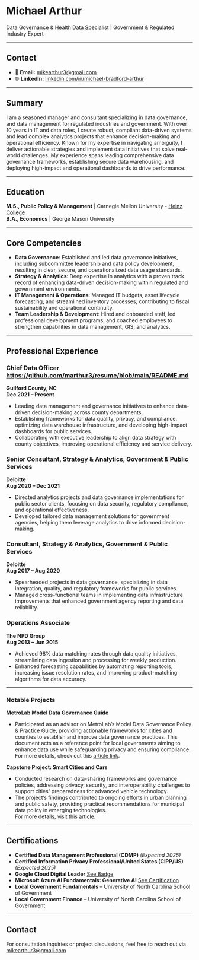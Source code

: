# Michael Arthur

Data Governance & Health Data Specialist | Government & Regulated Industry Expert

---

## Contact

- 📧 **Email:** [mikearthur3@gmail.com](mailto:mikearthur3@gmail.com)  
- 🌐 **LinkedIn:** [linkedin.com/in/michael-bradford-arthur](https://www.linkedin.com/in/michael-bradford-arthur)  

--- 

## Summary

I am a seasoned manager and consultant specializing in data governance, and data management for regulated industries and government. With over 10 years in IT and data roles, I create robust, compliant data-driven systems and lead complex analytics projects that enhance decision-making and operational efficiency. Known for my expertise in navigating ambiguity, I deliver actionable strategies and implement data initiatives that solve real-world challenges. My experience spans leading comprehensive data governance frameworks, establishing secure data warehousing, and deploying high-impact and operational dashboards to drive performance.

---

## Education

**M.S., Public Policy & Management** | Carnegie Mellon University - [Heinz College](https://www.heinz.cmu.edu/programs/public-policy-management-master)\
**B.A., Economics** | George Mason University 

---

## Core Competencies

- **Data Governance**: Established and led data governance initiatives, including subcommittee leadership and data policy development, resulting in clear, secure, and operationalized data usage standards.
- **Strategy & Analytics**: Deep expertise in  analytics with a proven track record of enhancing data-driven decision-making within regulated and government environments.
- **IT Management & Operations**: Managed IT budgets, asset lifecycle forecasting, and streamlined inventory processes, contributing to fiscal sustainability and operational continuity.
- **Team Leadership & Development**: Hired and onboarded staff, led professional development programs, and coached employees to strengthen capabilities in data management, GIS, and analytics.

--- 

## Professional Experience

### Chief Data Officer  https://github.com/marthur3/resume/blob/main/README.md
**Guilford County, NC**  
**Dec 2021 – Present**  

- Leading data management and governance initiatives to enhance data-driven decision-making across county departments.
- Establishing frameworks for data quality, privacy, and compliance, optimizing data warehouse infrastructure, and developing high-impact dashboards for public services.
- Collaborating with executive leadership to align data strategy with county objectives, improving operational efficiency and service delivery.

### Senior Consultant, Strategy & Analytics, Government & Public Services  
**Deloitte**  
**Aug 2020 – Dec 2021**  

- Directed analytics projects and data governance implementations for public sector clients, focusing on data security, regulatory compliance, and operational effectiveness.
- Developed tailored data management solutions for government agencies, helping them leverage analytics to drive informed decision-making.

### Consultant, Strategy & Analytics, Government & Public Services  
**Deloitte**  
**Aug 2017 – Aug 2020**  

- Spearheaded projects in data governance, specializing in data integration, quality, and regulatory frameworks for public services.
- Managed cross-functional teams in implementing data infrastructure improvements that enhanced government agency reporting and data reliability.

### Operations Associate  
**The NPD Group**  
**Aug 2013 – Jun 2015**  

- Achieved 98% data matching rates through data quality initiatives, streamlining data ingestion and processing for weekly production.
- Enhanced forecasting capabilities by automating reporting tools, increasing issue resolution rates, and improving product-matching algorithms for data accuracy.

---

### Notable Projects  

**MetroLab Model Data Governance Guide**  
- Participated as an advisor on MetroLab’s Model Data Governance Policy & Practice Guide, providing actionable frameworks for cities and counties to establish and improve data governance practices. This document acts as a reference point for local governments aiming to enhance data use while safeguarding privacy and ensuring compliance. For more details, check out this [article link](https://www.govtech.com/analytics/data-governance-guide-offers-models-for-local-governments).
  
**Capstone Project: Smart Cities and Cars** 
- Conducted research on data-sharing frameworks and governance policies, addressing privacy, security, and interoperability challenges to support cities' preparedness for advanced vehicle technology.
- The project’s findings contributed to ongoing efforts in urban planning and public safety, providing practical recommendations for municipal data policy in emerging technologies.  
For more details, visit this [article](https://www.heinz.cmu.edu/media/2018/June/smart-cities-and-cars).

--- 

## Certifications

- **Certified Data Management Professional (CDMP)** _(Expected 2025)_
- **Certified Information Privacy Professional/United States (CIPP/US)** _(Expected 2025)_
- **Google Cloud Digital Leader** [See Badge](https://www.cloudskillsboost.google/public_profiles/0342516c-87b8-41a5-b86a-7b0e6b1bdfb8/badges/6880080)
- **Microsoft Azure AI Fundamentals: Generative AI** [See Certification](https://learn.microsoft.com/en-us/users/MichaelArthur-0540/achievements/9NPPHENU)
- **Local Government Fundamentals** – University of North Carolina School of Government
- **Local Government Finance** – University of North Carolina School of Government
---


## Contact

For consultation inquiries or project discussions, feel free to reach out via [mikearthur3@gmail.com](mailto:mikearthur3@gmail.com)
